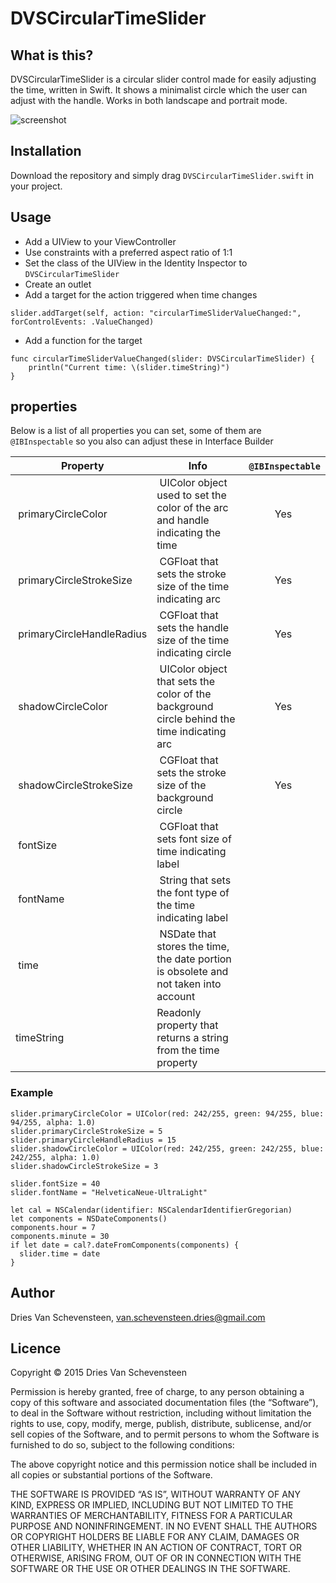 # DVSCircularTimeSlider

## What is this?
DVSCircularTimeSlider is a circular slider control made for easily adjusting the time, written in Swift. It shows a minimalist circle which the user can adjust with the handle. Works in both landscape and portrait mode.

![screenshot](http://driesvanschevensteen.mctantwerpen.kdg.be/githubassets/DVSCircularTimeSliderScreenshot.png)

## Installation
Download the repository and simply drag `DVSCircularTimeSlider.swift` in your project.

## Usage
* Add a UIView to your ViewController
* Use constraints with a preferred aspect ratio of 1:1
* Set the class of the UIView in the Identity Inspector to `DVSCircularTimeSlider`
* Create an outlet
* Add a target for the action triggered when time changes
```
slider.addTarget(self, action: "circularTimeSliderValueChanged:", forControlEvents: .ValueChanged)
```
* Add a function for the target
```
func circularTimeSliderValueChanged(slider: DVSCircularTimeSlider) {
    println("Current time: \(slider.timeString)")
}
```

## properties

Below is a list of all properties you can set, some of them are `@IBInspectable` so you also can adjust these in Interface Builder

| Property      | Info          | `@IBInspectable`    |
| ------------- | ------------- | :-------------: |
| primaryCircleColor | UIColor object used to set the color of the arc and handle indicating the time | Yes |
| primaryCircleStrokeSize | CGFloat that sets the stroke size of the time indicating arc | Yes |
| primaryCircleHandleRadius | CGFloat that sets the handle size of the time indicating circle | Yes |
| shadowCircleColor | UIColor object that sets the color of the background circle behind the time indicating arc | Yes |
| shadowCircleStrokeSize | CGFloat that sets the stroke size of the background circle | Yes |
| fontSize | CGFloat that sets font size of time indicating label | |
| fontName | String that sets the font type of the time indicating label | |
| time | NSDate that stores the time, the date portion is obsolete and not taken into account | |
| timeString | Readonly property that returns a string from the time property | &nbsp; |

### Example

```
slider.primaryCircleColor = UIColor(red: 242/255, green: 94/255, blue: 94/255, alpha: 1.0)
slider.primaryCircleStrokeSize = 5
slider.primaryCircleHandleRadius = 15
slider.shadowCircleColor = UIColor(red: 242/255, green: 242/255, blue: 242/255, alpha: 1.0)
slider.shadowCircleStrokeSize = 3

slider.fontSize = 40
slider.fontName = "HelveticaNeue-UltraLight"

let cal = NSCalendar(identifier: NSCalendarIdentifierGregorian)
let components = NSDateComponents()
components.hour = 7
components.minute = 30
if let date = cal?.dateFromComponents(components) {
  slider.time = date
}
```

## Author
Dries Van Schevensteen, van.schevensteen.dries@gmail.com

## Licence
Copyright © 2015 Dries Van Schevensteen

Permission is hereby granted, free of charge, to any person obtaining a copy of this software and associated documentation files (the “Software”), to deal in the Software without restriction, including without limitation the rights to use, copy, modify, merge, publish, distribute, sublicense, and/or sell copies of the Software, and to permit persons to whom the Software is furnished to do so, subject to the following conditions:

The above copyright notice and this permission notice shall be included in all copies or substantial portions of the Software.

THE SOFTWARE IS PROVIDED “AS IS”, WITHOUT WARRANTY OF ANY KIND, EXPRESS OR IMPLIED, INCLUDING BUT NOT LIMITED TO THE WARRANTIES OF MERCHANTABILITY, FITNESS FOR A PARTICULAR PURPOSE AND NONINFRINGEMENT. IN NO EVENT SHALL THE AUTHORS OR COPYRIGHT HOLDERS BE LIABLE FOR ANY CLAIM, DAMAGES OR OTHER LIABILITY, WHETHER IN AN ACTION OF CONTRACT, TORT OR OTHERWISE, ARISING FROM, OUT OF OR IN CONNECTION WITH THE SOFTWARE OR THE USE OR OTHER DEALINGS IN THE SOFTWARE.
